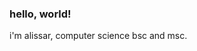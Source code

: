 <div style="bg-color:black}">
  
 ### hello, world! 

i'm alissar, computer science bsc and msc. 
</div>
